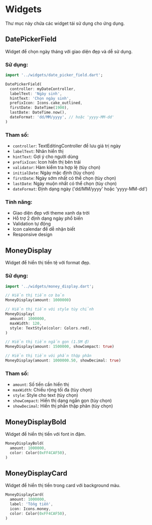 # Widgets

Thư mục này chứa các widget tái sử dụng cho ứng dụng.

## DatePickerField

Widget để chọn ngày tháng với giao diện đẹp và dễ sử dụng.

### Sử dụng:

```dart
import '../widgets/date_picker_field.dart';

DatePickerField(
  controller: myDateController,
  labelText: 'Ngày sinh',
  hintText: 'Chọn ngày sinh',
  prefixIcon: Icons.cake_outlined,
  firstDate: DateTime(1900),
  lastDate: DateTime.now(),
  dateFormat: 'dd/MM/yyyy', // hoặc 'yyyy-MM-dd'
)
```

### Tham số:

- `controller`: TextEditingController để lưu giá trị ngày
- `labelText`: Nhãn hiển thị
- `hintText`: Gợi ý cho người dùng
- `prefixIcon`: Icon hiển thị bên trái
- `validator`: Hàm kiểm tra hợp lệ (tùy chọn)
- `initialDate`: Ngày mặc định (tùy chọn)
- `firstDate`: Ngày sớm nhất có thể chọn (tùy chọn)
- `lastDate`: Ngày muộn nhất có thể chọn (tùy chọn)
- `dateFormat`: Định dạng ngày ('dd/MM/yyyy' hoặc 'yyyy-MM-dd')

### Tính năng:

- Giao diện đẹp với theme xanh da trời
- Hỗ trợ 2 định dạng ngày phổ biến
- Validation tự động
- Icon calendar để dễ nhận biết
- Responsive design

## MoneyDisplay

Widget để hiển thị tiền tệ với format đẹp.

### Sử dụng:

```dart
import '../widgets/money_display.dart';

// Hiển thị tiền cơ bản
MoneyDisplay(amount: 1000000)

// Hiển thị tiền với style tùy chỉnh
MoneyDisplay(
  amount: 1000000,
  maxWidth: 120,
  style: TextStyle(color: Colors.red),
)

// Hiển thị tiền ngắn gọn (1.5M ₫)
MoneyDisplay(amount: 1500000, showCompact: true)

// Hiển thị tiền với phần thập phân
MoneyDisplay(amount: 1000000.50, showDecimal: true)
```

### Tham số:

- `amount`: Số tiền cần hiển thị
- `maxWidth`: Chiều rộng tối đa (tùy chọn)
- `style`: Style cho text (tùy chọn)
- `showCompact`: Hiển thị dạng ngắn gọn (tùy chọn)
- `showDecimal`: Hiển thị phần thập phân (tùy chọn)

## MoneyDisplayBold

Widget để hiển thị tiền với font in đậm.

```dart
MoneyDisplayBold(
  amount: 1000000,
  color: Color(0xFF4CAF50),
)
```

## MoneyDisplayCard

Widget để hiển thị tiền trong card với background màu.

```dart
MoneyDisplayCard(
  amount: 1000000,
  label: 'Tổng tiền',
  icon: Icons.money,
  color: Color(0xFF4CAF50),
)
``` 